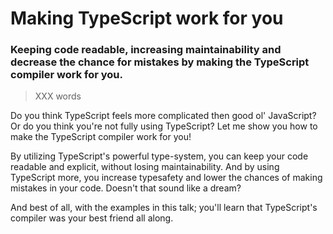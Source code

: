 # Making TypeScript work for you
### Keeping code readable, increasing maintainability and decrease the chance for mistakes by making the TypeScript compiler work for you.

> XXX words

Do you think TypeScript feels more complicated then good ol' JavaScript? Or do you think you're not fully using TypeScript? Let me show you how to make the TypeScript compiler work for you!

By utilizing TypeScript's powerful type-system, you can keep your code readable and explicit, without losing maintainability. And by using TypeScript more, you increase typesafety and lower the chances of making mistakes in your code. Doesn't that sound like a dream?

And best of all, with the examples in this talk; you'll learn that TypeScript's compiler was your best friend all along.